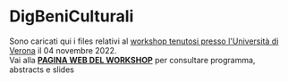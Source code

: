 # DigBeniCulturali
Sono caricati qui i files relativi al [workshop tenutosi presso l'Università di Verona](https://www.dlls.univr.it/?ent=seminario&id=5773) il 04 novembre 2022. 
<br>
Vai alla **[PAGINA WEB DEL WORKSHOP](https://piergiovanna.github.io/DigitalBeniCulturali/)** per consultare programma, abstracts e slides
